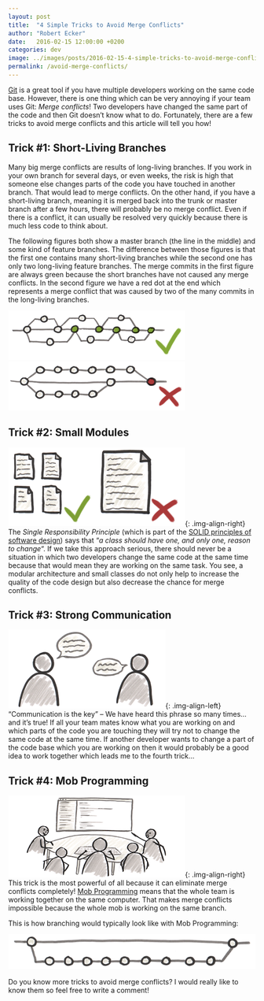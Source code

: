```yaml
---
layout: post
title:  "4 Simple Tricks to Avoid Merge Conflicts"
author: "Robert Ecker"
date:   2016-02-15 12:00:00 +0200
categories: dev
image: ../images/posts/2016-02-15-4-simple-tricks-to-avoid-merge-conflicts/title-image.jpg
permalink: /avoid-merge-conflicts/
---
```


[Git](https://git-scm.com/) is a great tool if you have multiple developers working on the same code base. However, there is one thing which can be very annoying if your team uses Git: *Merge conflicts*! Two developers have changed the same part of the code and then Git doesn’t know what to do. Fortunately, there are a few tricks to avoid merge conflicts and this article will tell you how!

## Trick #1: Short-Living Branches

Many big merge conflicts are results of long-living branches. If you work in your own branch for several days, or even weeks, the risk is high that someone else changes parts of the code you have touched in another branch. That would lead to merge conflicts. On the other hand, if you have a short-living branch, meaning it is merged back into the trunk or master branch after a few hours, there will probably be no merge conflict. Even if there is a conflict, it can usually be resolved very quickly because there is much less code to think about.

The following figures both show a master branch (the line in the middle) and some kind of feature branches. The difference between those figures is that the first one contains many short-living branches while the second one has only two long-living feature branches. The merge commits in the first figure are always green because the short branches have not caused any merge conflicts. In the second figure we have a red dot at the end which represents a merge conflict that was caused by two of the many commits in the long-living branches.

![short-living branches](../images/posts/2016-02-15-4-simple-tricks-to-avoid-merge-conflicts/short-living-branches.png)
![long-living branches](../images/posts/2016-02-15-4-simple-tricks-to-avoid-merge-conflicts/long-living-branches.png)

## Trick #2: Small Modules

![documents](../images/posts/2016-02-15-4-simple-tricks-to-avoid-merge-conflicts/documents.png){: .img-align-right}
The *Single Responsibility Principle* (which is part of the [SOLID principles of software design](https://team-coder.com/solid-principles/)) says that “*a class should have one, and only one, reason to change*“. If we take this approach serious, there should never be a situation in which two developers change the same code at the same time because that would mean they are working on the same task. You see, a modular architecture and small classes do not only help to increase the quality of the code design but also decrease the chance for merge conflicts.

## Trick #3: Strong Communication

![communication](../images/posts/2016-02-15-4-simple-tricks-to-avoid-merge-conflicts/communication.png){: .img-align-left}
“Communication is the key” – We have heard this phrase so many times… and it’s true! If all your team mates know what you are working on and which parts of the code you are touching they will try not to change the same code at the same time. If another developer wants to change a part of the code base which you are working on then it would probably be a good idea to work together which leads me to the fourth trick…

## Trick #4: Mob Programming

![mob programming](../images/posts/2016-02-15-4-simple-tricks-to-avoid-merge-conflicts/mob-programming.png){: .img-align-right}
This trick is the most powerful of all because it can eliminate merge conflicts completely! [Mob Programming](https://team-coder.com/mob-programming/) means that the whole team is working together on the same computer. That makes merge conflicts impossible because the whole mob is working on the same branch.

This is how branching would typically look like with Mob Programming:

![mob programming branch](../images/posts/2016-02-15-4-simple-tricks-to-avoid-merge-conflicts/mob-programming-branch.png)

Do you know more tricks to avoid merge conflicts? I would really like to know them so feel free to write a comment!
